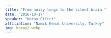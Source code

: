 ```yaml
---
title: "From noisy lungs to the silent brain."
date: "2016-10-17"
speaker: "Koray Ciftci"
affiliation: "Namık Kemal University, Turkey"
img: koray2.webp
---
```

